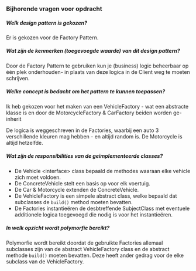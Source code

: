 ### Bijhorende vragen voor opdracht


##### Welk design pattern is gekozen?
Er is gekozen voor de Factory Pattern.

##### Wat zijn de kenmerken (toegevoegde waarde) van dit design pattern?
Door de Factory Pattern te gebruiken kun je (business) logic beheerbaar op één plek onderhouden- in plaats van deze logica in de Client weg te moeten schrijven.

##### Welke concept is bedacht om het pattern te kunnen toepassen?
Ik heb gekozen voor het maken van een VehicleFactory - wat een abstracte klasse is en door de MotorcycleFactory & CarFactory beiden worden ge-inherit

De logica is weggeschreven in de Factories, waarbij een auto 3 verschillende kleuren mag hebben - en altijd random is. De Motorcycle is altijd hetzelfde.

##### Wat zijn de responsibilities van de geimplementeerde classes?
- De Vehicle \<interface\> class bepaald de methodes waaraan elke vehicle zich moet voldoen.
- De ConcreteVehicle stelt een basis op voor elk voertuig.
- De Car & Motorcycle extenden de ConcreteVehicle.
- De VehicleFactory is een simpele abstract class, welke bepaald dat subclasses de `build()` method moeten bevatten.
- De Factories instantieëren de desbtreffende SubjectClass met eventuele additionele logica toegevoegd die nodig is voor het instantieëren.



##### In welk opzicht wordt polymorfie bereikt?

Polymorfie wordt bereikt doordat de gebruikte Factories allemaal subclasses zijn van de abstract VehicleFactory class en de abstract methode `build()` moeten bevatten. Deze heeft ander gedrag voor de elke subclass van de VehicleFactory.

